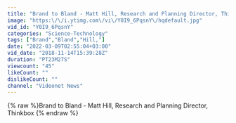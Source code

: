 ```yaml
---
title: "Brand to Bland - Matt Hill, Research and Planning Director, Thinkbox"
image: "https:\/\/i.ytimg.com\/vi\/Y0I9_6PqsnY\/hqdefault.jpg"
vid_id: "Y0I9_6PqsnY"
categories: "Science-Technology"
tags: ["Brand","Bland","Hill,"]
date: "2022-03-09T02:55:04+03:00"
vid_date: "2018-11-14T15:39:28Z"
duration: "PT23M27S"
viewcount: "45"
likeCount: ""
dislikeCount: ""
channel: "Videonet News"
---
```

{% raw %}Brand to Bland - Matt Hill, Research and Planning Director, Thinkbox {% endraw %}

